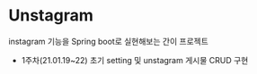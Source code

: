 # Unstagram
instagram 기능을 Spring boot로 실현해보는 간이 프로젝트

* 1주차(21.01.19~22)
초기 setting 및 unstagram 게시물 CRUD 구현

